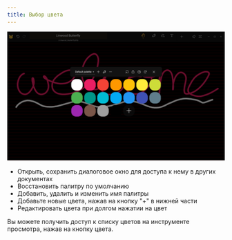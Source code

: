 ```yaml
---
title: Выбор цвета
---
```


![Color picker](color_picker.png)

- Открыть, сохранить диалоговое окно для доступа к нему в других документах
- Восстановить палитру по умолчанию
- Добавить, удалить и изменить имя палитры
- Добавьте новые цвета, нажав на кнопку "+" в нижней части
- Редактировать цвета при долгом нажатии на цвет

Вы можете получить доступ к списку цветов на инструменте просмотра, нажав на кнопку цвета.
